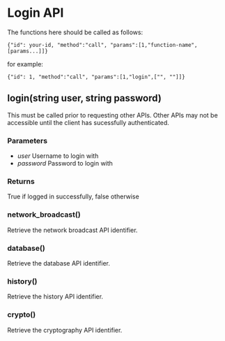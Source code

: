 Login API
=========

The functions here should be called as follows:

```
{"id": your-id, "method":"call", "params":[1,"function-name",[params...]]}
```

for example:
```
{"id": 1, "method":"call", "params":[1,"login",["", ""]]}
```


## login(string user, string password)

This must be called prior to requesting other APIs.
Other APIs may not be accessible until the client has sucessfully authenticated.

### Parameters
- *user* Username to login with
- *password* Password to login with

### Returns

True if logged in successfully, false otherwise

<!--
### block()

Retrieve the network block API indentifier.
-->

### network_broadcast()

Retrieve the network broadcast API identifier.

### database()

Retrieve the database API identifier.

### history()

Retrieve the history API identifier.

<!--
### network_node()

Retrieve the network node API identifier.
-->

### crypto()

Retrieve the cryptography API identifier.

<!--
### asset()

Retrieve the asset API identifier.
-->
